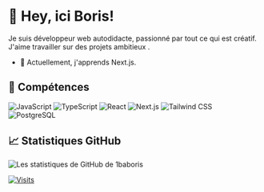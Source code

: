 # 👋 Hey, ici Boris!

Je suis développeur web autodidacte, passionné par tout ce qui est créatif.
J'aime travailler sur des projets ambitieux .

- 🌱 Actuellement, j'apprends Next.js.

## 🚀 Compétences

![JavaScript](https://img.shields.io/badge/-JavaScript-000?&logo=JavaScript)
![TypeScript](https://img.shields.io/badge/-TypeScript-000?&logo=TypeScript)
![React](https://img.shields.io/badge/-React-000?&logo=React)
![Next.js](https://img.shields.io/badge/-Next.js-000?&logo=Next.js)
![Tailwind CSS](https://img.shields.io/badge/-TailwindCSS-000?&logo=TailwindCSS)
![PostgreSQL](https://img.shields.io/badge/-PostgreSQL-000?&logo=PostgreSQL)

## 📈 Statistiques GitHub

![Les statistiques de GitHub de 1baboris](https://github-readme-stats.vercel.app/api?username=1baboris&show_icons=true&theme=radical)

[![Visits](https://visitor-badge.glitch.me/badge?page_id=1baboris.1baboris)](https://github.com/1baboris)


<!---
1baboris/1baboris is a ✨ special ✨ repository because its `README.md` (this file) appears on your GitHub profile.
You can click the Preview link to take a look at your changes.
--->
